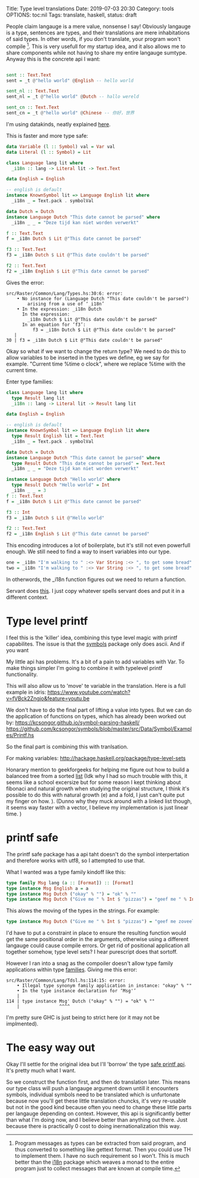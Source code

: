 Title: Type level translations
Date: 2019-07-03 20:30
Category: tools
OPTIONS: toc:nil
Tags: translate, haskell, 
status: draft

People claim langauge is a mere value, nonsense I say!
Obviously langauge is a type, sentences are types,
and their translations are mere inhabitations of said types.
In other words, if you don't translate,
your program won't compile [^extract].
This is very usefull for my startup idea,
and it also allows me to share components while not having
to share my entire langauge sumtype.
Anyway this is the concrete api I want:

[^extract]:
	Program messages as types can be extracted
	from said program, and thus converted to something like gettext format.
	Then you could use TH to implement them.
	I have no such requirement so I won't.
	This is much better than the [i18n](http://hackage.haskell.org/package/i18n-0.4.0.0/docs/Data-Text-I18n.html)
	package which weaves a monad
	to the entire program just to collect messages that are known at compile time.

```haskell

sent :: Text.Text
sent = _t @"hello world" @English -- hello world

sent_nl :: Text.Text
sent_nl = _t @"hello world" @Dutch -- hallo wereld

sent_cn :: Text.Text
sent_cn = _t @"hello world" @Chinese -- 你好，世界

```

I'm using datakinds, neatly explained [here](http://ponies.io/posts/2014-07-30-typelits.html).


This is faster and more type safe:

```haskell
data Variable (l :: Symbol) val = Var val
data Literal (l :: Symbol) = Lit

class Language lang lit where
  _i18n :: lang -> Literal lit -> Text.Text

data English = English

-- english is default
instance KnownSymbol lit => Language English lit where
  _i18n _ = Text.pack . symbolVal

data Dutch = Dutch
instance Language Dutch "This date cannot be parsed" where
  _i18n _ _ = "Deze tijd kan niet worden verwerkt"

f :: Text.Text
f = _i18n Dutch $ Lit @"This date cannot be parsed"

f3 :: Text.Text
f3 = _i18n Dutch $ Lit @"This date couldn't be parsed"

f2 :: Text.Text
f2 = _i18n English $ Lit @"This date cannot be parsed"
```

Gives the error:

```
src/Raster/Common/Lang/Types.hs:30:6: error:
    • No instance for (Language Dutch "This date couldn't be parsed")
        arising from a use of ‘_i18n’
    • In the expression: _i18n Dutch
      In the expression:
        _i18n Dutch $ Lit @"This date couldn't be parsed"
      In an equation for ‘f3’:
          f3 = _i18n Dutch $ Lit @"This date couldn't be parsed"
   |
30 | f3 = _i18n Dutch $ Lit @"This date couldn't be parsed"

```


Okay so what if we want to change the return type?
We need to do this to allow variables to be inserted 
in the types we define,
eg we say for example. "Current time %time o clock",
where we replace %time with the current time.

Enter type families:

```haskell
class Language lang lit where
  type Result lang lit
  _i18n :: lang -> Literal lit -> Result lang lit

data English = English

-- english is default
instance KnownSymbol lit => Language English lit where
  type Result English lit = Text.Text
  _i18n _ = Text.pack . symbolVal

data Dutch = Dutch
instance Language Dutch "This date cannot be parsed" where
  type Result Dutch "This date cannot be parsed" = Text.Text
  _i18n _ _ = "Deze tijd kan niet worden verwerkt"

instance Language Dutch "Hello world" where
  type Result Dutch "Hello world" = Int
  _i18n _ _ = 3
f :: Text.Text
f = _i18n Dutch $ Lit @"This date cannot be parsed"

f3 :: Int
f3 = _i18n Dutch $ Lit @"Hello world"

f2 :: Text.Text
f2 = _i18n English $ Lit @"This date cannot be parsed"
```

This encoding introduces a lot of boilerplate,
but it's still not even powerfull enough.
We still need to find a way to insert
variables into our type.

```haskell
one = _i18n "I'm walking to " :<> Var String :<> ", to get some bread" $ "bakery"
two = _i18n "I'm walking to " :<> Var String :<> ", to get some bread" $ "supermarket"
```
In otherwords, the _i18n function figures out we need to
return a function.

Servant does [this](http://hackage.haskell.org/package/servant-0.16.0.1/docs/Servant-API.html#t:HasLink).
I just copy whatever spells servant does
and put it in a different context.


# Type level printf
I feel this is the 'killer' idea, combining
this type level magic with printf capabilites.
The issue is that the [symbols](http://hackage.haskell.org/package/symbols)
package only does ascii.
And if you want 

My little api has problems.
It's a bit of a pain to add variables with Var.
To make things simpler I'm going to combine it with typelevel
printf functionality.

This will also allow us to 'move' te variable in the translation.
Here is a full example in idris:
https://www.youtube.com/watch?v=fVBck2Zngjo&feature=youtu.be

We don't have to do the final part of lifting a value into types.
But we can do the application of functions on types, which
has already been worked out by:
https://kcsongor.github.io/symbol-parsing-haskell/
https://github.com/kcsongor/symbols/blob/master/src/Data/Symbol/Examples/Printf.hs

So the final part is combining this with tranlsation.


For making variables:
http://hackage.haskell.org/package/type-level-sets


Honarary mention to geekforgeeks for helping me figure out how to
build a balanced tree from a sorted [list](https://www.geeksforgeeks.org/sorted-linked-list-to-balanced-bst/)
(Idk why I had so much trouble with this,
it seems like a school excersize but for
some reason I kept thinking about fibonaci and natural
growth when studying the original structure, I think
it's possible to do this with natural growth (e) and a fold,
I just can't quite put my finger on how.
). (Dunno why they muck around with a linked list though,
it seems way faster with a vector, I believe my implementation is just
linear time.
)


# printf safe
The printf safe package has a api taht doesn't do the symbol interpertation
and therefore works with utf8,
so I attempted to use that.

What I wanted was a type family kindoff like this:

```haskell
type family Msg lang (a :: [Format]) :: [Format]
type instance Msg English a = a
type instance Msg Dutch ("okay" % "") = "ok" % ""
type instance Msg Dutch ("Give me " % Int $ "pizzas") = "geef me " % Int % "pizzas"
```

This alows the moving of the types in the strings.
For example:
```haskell
type instance Msg Dutch ("Give me " % Int $ "pizzas") = "geef me zoveel pizzas: " % Int 
```
I'd have to put a constraint in place to ensure the resulting function would get the same positional order in the
arguments,
otherwise using a different langauge could cause compile errors.
Or get rid of positional application all together somehow, type level sets? I hear purescript does that sortoff.


However I ran into a snag as the compoiler doesn't allow type family applications within
type [families](https://gitlab.haskell.org/ghc/ghc/issues/3485).
Giving me this error:

```
src/Raster/Common/Lang/Tdsl.hs:114:15: error:
    • Illegal type synonym family application in instance: "okay" % ""
    • In the type instance declaration for ‘Msg'’
    |
114 | type instance Msg' Dutch ("okay" % "") = "ok" % ""
    |               ^^^^
```

I'm pretty sure GHC is just being to strict here (or it may not be implmented).


# The easy way out

Okay I'll settle for the original idea but I'll 'borrow' the type [safe printf api](http://hackage.haskell.org/package/printf-safe-0.1.0.1/docs/Text-Printf-Safe.html).
It's pretty much what I want.

So we construct the function first, and then do translation later.
This means our type class will push a langauge argument down untill it encounters 
symbols, individual symbols need to be translated
which is unfurtonate because now you'll get these little
translation chuncks,
it's very re-usable but not in the good kind
because often you need to change these little parts per langauge depending on context.
However, this api is significantly better than what I'm doing now,
and I believe better than anything out there.
Just because there is practically 0 cost to doing inernationalization this way.
